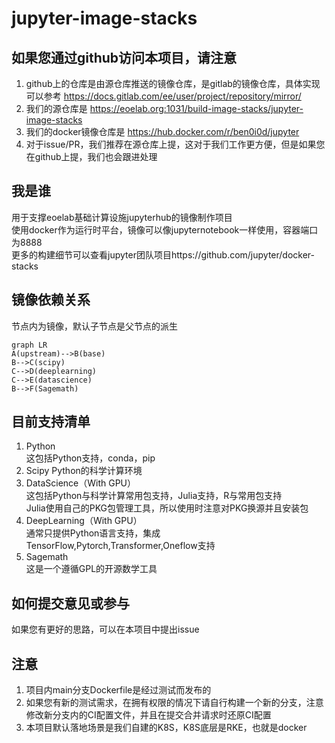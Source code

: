 # jupyter-image-stacks

## 如果您通过github访问本项目，请注意
1. github上的仓库是由源仓库推送的镜像仓库，是gitlab的镜像仓库，具体实现可以参考 https://docs.gitlab.com/ee/user/project/repository/mirror/  
2. 我们的源仓库是 https://eoelab.org:1031/build-image-stacks/jupyter-image-stacks  
3. 我们的docker镜像仓库是 https://hub.docker.com/r/ben0i0d/jupyter   
4. 对于issue/PR，我们推荐在源仓库上提，这对于我们工作更方便，但是如果您在github上提，我们也会跟进处理  
## 我是谁
用于支撑eoelab基础计算设施jupyterhub的镜像制作项目  
使用docker作为运行时平台，镜像可以像jupyternotebook一样使用，容器端口为8888  
更多的构建细节可以查看jupyter团队项目https://github.com/jupyter/docker-stacks  
## 镜像依赖关系
节点内为镜像，默认子节点是父节点的派生  
```mermaid
graph LR
A(upstream)-->B(base)
B-->C(scipy)
C-->D(deeplearning)	
C-->E(datascience)
B-->F(Sagemath)
```  
## 目前支持清单
1. Python  
这包括Python支持，conda，pip  
2. Scipy
Python的科学计算环境  
3. DataScience（With GPU）    
这包括Python与科学计算常用包支持，Julia支持，R与常用包支持    
Julia使用自己的PKG包管理工具，所以使用时注意对PKG换源并且安装包    
4. DeepLearning（With GPU）  
通常只提供Python语言支持，集成TensorFlow,Pytorch,Transformer,Oneflow支持  
5. Sagemath  
这是一个遵循GPL的开源数学工具  
## 如何提交意见或参与
如果您有更好的思路，可以在本项目中提出issue  
## 注意
1. 项目内main分支Dockerfile是经过测试而发布的
2. 如果您有新的测试需求，在拥有权限的情况下请自行构建一个新的分支，注意修改新分支内的CI配置文件，并且在提交合并请求时还原CI配置
3. 本项目默认落地场景是我们自建的K8S，K8S底层是RKE，也就是docker

